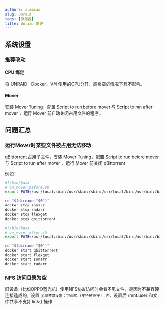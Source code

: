 ```yaml
---
authors: alamiao
slug: unraid
tags: [服务器]
title: Unraid 笔记
---
```

## 系统设置

### 推荐改动
<!-- truncate -->
#### CPU 绑定

将 UNRAID、Docker、VM 使用的CPU分开，高负载的情况下互不影响。

#### Mover

安装 Mover Tuning，配置 Script to run before mover 与 Script to run after mover ，运行 Mover 前自动关闭占用文件的程序。

 

## 问题汇总

### 运行Mover时某些文件被占用无法移动

qBittorrent 占用了文件，安装 Mover Tuning，配置 Script to run before mover 与 Script to run after mover ，运行 Mover 前关闭 qBittorrent 

例如：

```bash
#!/bin/bash
# on_mover_before.sh
export PATH=/usr/local/sbin:/usr/sbin:/sbin:/usr/local/bin:/usr/bin:/bin

cd "$(dirname "$0")"
docker stop sonarr
docker stop radarr
docker stop flexget
docker stop qbittorrent
```

```bash
#!/bin/bash
# on_mover_after.sh
export PATH=/usr/local/sbin:/usr/sbin:/sbin:/usr/local/bin:/usr/bin:/bin

cd "$(dirname "$0")"
docker start qbittorrent
docker start flexget
docker start sonarr
docker start radarr
```

### NFS 访问目录为空

旧设备（比如OPPO蓝光机）使用NFS协议访问时会看不见文件，是因为不兼容硬连接造成的，设置 `全局共享设置：可调式 (支持硬链接)：否`，设置后 /mnt/user 和文件共享不支持 link() 操作